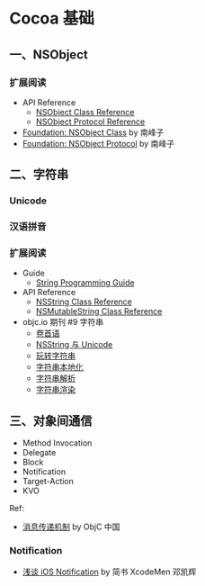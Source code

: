 # Cocoa 基础

## 一、NSObject

### 扩展阅读
- API Reference
  - [NSObject Class Reference](https://developer.apple.com/reference/objectivec/nsobject?language=objc)
  - [NSObject Protocol Reference](https://developer.apple.com/reference/objectivec/1418956-nsobject?language=objc)
- [Foundation: NSObject Class](http://southpeak.github.io/2015/01/31/cocoa-foundation-nsobject-class/) by 南峰子
- [Foundation: NSObject Protocol](http://southpeak.github.io/2015/01/31/cocoa-foundation-nsobject-protocol/) by 南峰子

## 二、字符串

### Unicode

### 汉语拼音

### 扩展阅读
- Guide
  - [String Programming Guide](https://developer.apple.com/library/content/documentation/Cocoa/Conceptual/Strings/introStrings.html)
- API Reference
  - [NSString Class Reference](https://developer.apple.com/reference/foundation/nsstring?language=objc)
  - [NSMutableString Class Reference](https://developer.apple.com/reference/foundation/nsmutablestring?language=objc)
- objc.io 期刊 #9 字符串
  - [卷首语](https://objccn.io/issue-9-0/)
  - [NSString 与 Unicode](https://objccn.io/issue-9-1/)
  - [玩转字符串](https://objccn.io/issue-9-2/)
  - [字符串本地化](https://objccn.io/issue-9-3/)
  - [字符串解析](https://objccn.io/issue-9-4/)
  - [字符串渲染](https://objccn.io/issue-9-5/)

## 三、对象间通信

- Method Invocation
- Delegate
- Block
- Notification
- Target-Action
- KVO

Ref:
- [消息传递机制](https://objccn.io/issue-7-4/) by ObjC 中国

### Notification

- [浅谈 iOS Notification](http://www.jianshu.com/p/2503e3e5fc64) by 简书 XcodeMen 邓凯辉
